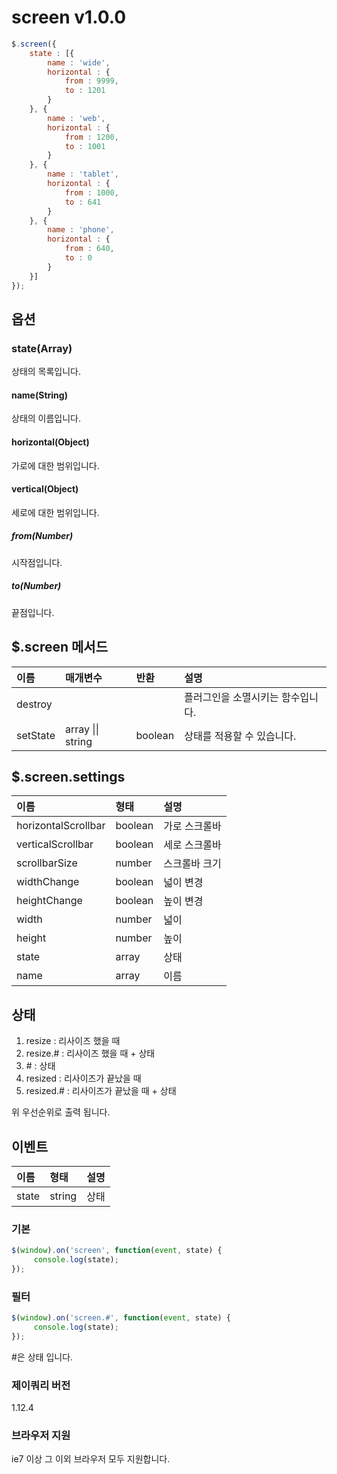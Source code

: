 # screen v1.0.0
````javascript
$.screen({
    state : [{
        name : 'wide',
        horizontal : {
            from : 9999,
            to : 1201
        }
    }, {
        name : 'web',
        horizontal : {
            from : 1200,
            to : 1001
        }
    }, {
        name : 'tablet',
        horizontal : {
            from : 1000,
            to : 641
        }
    }, {
        name : 'phone',
        horizontal : {
            from : 640,
            to : 0
        }
    }]
});
````

## 옵션

### state(Array)
상태의 목록입니다.

#### name(String)
상태의 이름입니다.

#### horizontal(Object)
가로에 대한 범위입니다.

#### vertical(Object)
세로에 대한 범위입니다.

##### from(Number)
시작점입니다.

##### to(Number)
끝점입니다.

## $.screen 메서드

이름 | 매개변수 | 반환 | 설명
| :-- | :---- | :-- | :-- |
destroy | | | 플러그인을 소멸시키는 함수입니다.
setState | array \|\| string | boolean | 상태를 적용할 수 있습니다.

## $.screen.settings

이름 | 형태 | 설명
| :-- | :-- | :-- |
horizontalScrollbar | boolean | 가로 스크롤바
verticalScrollbar | boolean | 세로 스크롤바
scrollbarSize | number | 스크롤바 크기
widthChange | boolean | 넓이 변경
heightChange | boolean | 높이 변경
width | number | 넓이
height | number | 높이
state | array | 상태
name | array | 이름
                    
## 상태
1. resize : 리사이즈 했을 때
2. resize.# : 리사이즈 했을 때 + 상태
3. \# : 상태
4. resized  : 리사이즈가 끝났을 때
5. resized.# : 리사이즈가 끝났을 때 + 상태

위 우선순위로 출력 됩니다.

## 이벤트

이름 | 형태 | 설명
| :-- | :-- | :-- |
state | string | 상태

### 기본
````javascript
$(window).on('screen', function(event, state) {
     console.log(state);
});
````

### 필터
````javascript
$(window).on('screen.#', function(event, state) {
     console.log(state);
});
````

\#은 상태 입니다.

### 제이쿼리 버전
1.12.4

### 브라우저 지원
ie7 이상 그 이외 브라우저 모두 지원합니다.